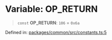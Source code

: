 # Variable: OP\_RETURN

> `const` **OP\_RETURN**: `106` = `0x6a`

Defined in: [packages/common/src/constants.ts:5](https://github.com/dcdpr/did-btcr2-js/blob/4a717493e735221d072999f212891939f4de3f23/packages/common/src/constants.ts#L5)
